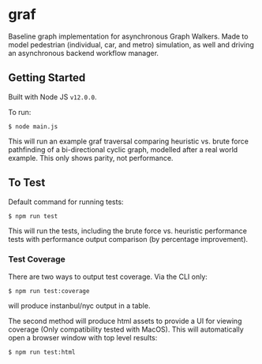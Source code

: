 # graf

Baseline graph implementation for asynchronous Graph Walkers. Made to model pedestrian (individual, car, and metro) simulation, as well and driving an asynchronous backend workflow manager.

## Getting Started

Built with Node JS `v12.0.0`.

To run:

```shell
$ node main.js
```

This will run an example graf traversal comparing heuristic vs. brute force pathfinding of a bi-directional cyclic graph, modelled after a real world example. This only shows parity, not performance.

## To Test
Default command for running tests:
```shell
$ npm run test
```

This will run the tests, including the brute force vs. heuristic performance tests with performance output comparison (by percentage improvement).

### Test Coverage
There are two ways to output test coverage. Via the CLI only:
```shell
$ npm run test:coverage
```
will produce instanbul/nyc output in a table.

The second method will produce html assets to provide a UI for viewing coverage (Only compatibility tested with MacOS). This will automatically open a browser window with top level results:
```shell
$ npm run test:html
```